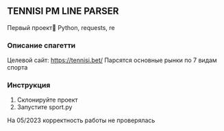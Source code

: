 ## TENNISI PM LINE PARSER
Первый проект🙈
Python, requests, re

### Описание спагетти
Целевой сайт: https://tennisi.bet/
Парсятся основные рынки по 7 видам спорта


### Инструкция
1. Склонируйте проект
2. Запустите sport.py

На 05/2023 корректность работы не проверялась

